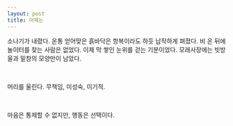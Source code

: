 ```yaml
---
layout: post
title: 어제는
---
```


소나기가 내렸다.
온통 얻어맞은 흙바닥은 항복이라도 하듯 납작하게 펴졌다. 
비 온 뒤에 놀이터를 찾는 사람은 없었다. 
이제 막 쌓인 눈위를 걷는 기분이었다. 
모래사장에는 빗방울과 밑창의 모양만이 남았다. 

<br>

머리를 울린다. 무책임, 미성숙, 이기적.

<br>

마음은 통제할 수 없지만, 행동은 선택이다.
